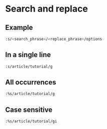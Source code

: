 # Search and replace

## Example

```bash
:s/<search_phrase>/<replace_phrase>/options
```
## In a single line

```bash
:s/article/tutorial/g
```
## All occurrences

```bash
:%s/article/tutorial/g
```
## Case sensitive

```bash
:%s/article/tutorial/gi
```